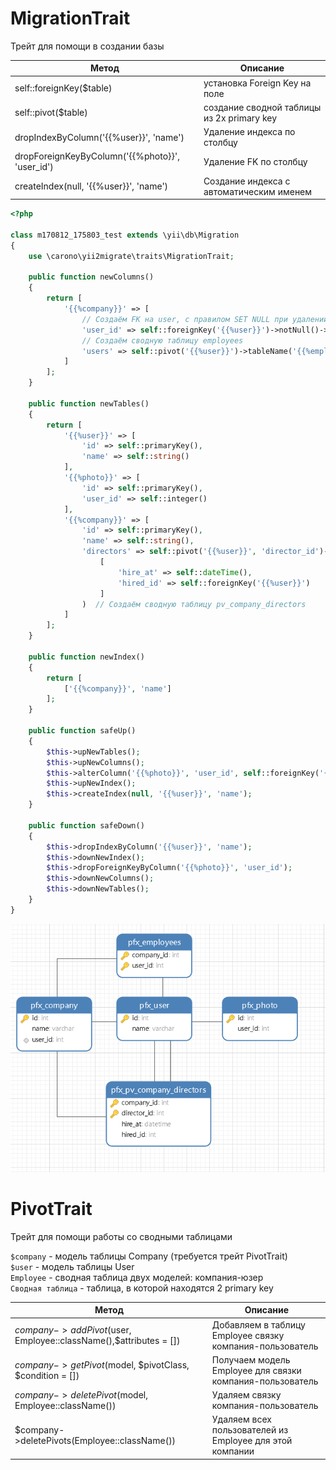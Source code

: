 MigrationTrait   
=================
Трейт для помощи в создании базы

|Метод|Описание
|------|---------
|self::foreignKey($table)|установка Foreign Key на поле  
|self::pivot($table)|создание сводной таблицы из 2х primary key
|dropIndexByColumn('{{%user}}', 'name')|Удаление индекса по столбцу
|dropForeignKeyByColumn('{{%photo}}', 'user_id')|Удаление FK по столбцу
|createIndex(null, '{{%user}}', 'name')|Создание индекса с автоматическим именем


```php
<?php

class m170812_175803_test extends \yii\db\Migration
{
    use \carono\yii2migrate\traits\MigrationTrait;

    public function newColumns()
    {
        return [
            '{{%company}}' => [
                // Создаём FK на user, с правилом SET NULL при удалении
                'user_id' => self::foreignKey('{{%user}}')->notNull()->onDeleteNull(),
                // Создаём сводную таблицу employees
                'users' => self::pivot('{{%user}}')->tableName('{{%employees}}')
            ]
        ];
    }

    public function newTables()
    {
        return [
            '{{%user}}' => [
                'id' => self::primaryKey(),
                'name' => self::string()
            ],
            '{{%photo}}' => [
                'id' => self::primaryKey(),
                'user_id' => self::integer()
            ],
            '{{%company}}' => [
                'id' => self::primaryKey(),
                'name' => self::string(),
                'directors' => self::pivot('{{%user}}', 'director_id')->columns(
                    [
                        'hire_at' => self::dateTime(),
                        'hired_id' => self::foreignKey('{{%user}}')
                    ]
                )  // Создаём сводную таблицу pv_company_directors
            ]
        ];
    }

    public function newIndex()
    {
        return [
            ['{{%company}}', 'name']
        ];
    }

    public function safeUp()
    {
        $this->upNewTables();
        $this->upNewColumns();
        $this->alterColumn('{{%photo}}', 'user_id', self::foreignKey('{{%user}}'));
        $this->upNewIndex();
        $this->createIndex(null, '{{%user}}', 'name');
    }

    public function safeDown()
    {
        $this->dropIndexByColumn('{{%user}}', 'name');
        $this->downNewIndex();
        $this->dropForeignKeyByColumn('{{%photo}}', 'user_id');
        $this->downNewColumns();
        $this->downNewTables();
    }
}
```
<p align="center">
    <img src="schema.png">
</p>

PivotTrait
==========
Трейт для помощи работы со сводными таблицами  

`$company` - модель таблицы Company (требуется трейт PivotTrait)  
`$user` - модель таблицы User  
`Employee` - сводная таблица двух моделей: компания-юзер  
`Сводная таблица` - таблица, в которой находятся 2 primary key

|Метод|Описание
|------|---------
|$company->addPivot($user, Employee::className(),$attributes = [])|Добавляем в таблицу Employee связку компания-пользователь
|$company->getPivot($model, $pivotClass, $condition = [])|Получаем модель Employee для связки компания-пользователь
|$company->deletePivot($model, Employee::className())|Удаляем связку компания-пользователь
|$company->deletePivots(Employee::className())|Удаляем всех пользователей из Employee для этой компании

